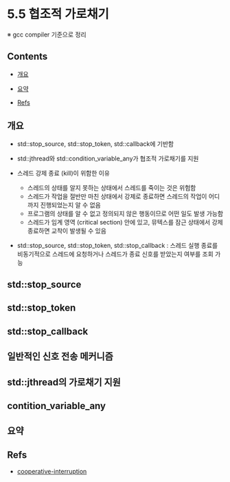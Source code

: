 <!-- markdownlint-disable-file MD042 MD037 MD033 -->
# 5.5 협조적 가로채기

※ gcc compiler 기준으로 정리

## Contents

- [개요](#개요)

- [요약](#요약)
- [Refs](#refs)

## 개요

- std::stop_source, std::stop_token, std::callback에 기반함
- std::jthread와 std::condition_variable_any가 협조적 가로채기를 지원

- 스레드 강제 종료 (kill)이 위함한 이유
  - 스레드의 상태를 알지 못하는 상태에서 스레드를 죽이는 것은 위험함
  - 스레드가 작업을 절반만 마친 상태에서 강제로 종료하면 스레드의 작업이 어디까지 진행되었는지 알 수 없음
  - 프로그램의 상태를 알 수 없고 정의되지 않은 행동이므로 어떤 일도 발생 가능함
  - 스레드가 임계 영역 (critical section) 안에 있고, 뮤텍스를 잠근 상태에서 강제 종료하면 교착이 발생될 수 있음

- std::stop_source, std::stop_token, std::stop_callback : 스레드 실행 종료를 비동기적으로 스레드에 요청하거나 스레드가 종료 신호를 받았는지 여부를 조회 가능

## std::stop_source

## std::stop_token

## std::stop_callback

## 일반적인 신호 전송 메커니즘

## std::jthread의 가로채기 지원

## contition_variable_any

## 요약

## Refs

- [cooperative-interruption](https://www.modernescpp.com/index.php/component/content/article/54-blog/c-20/542-cooperative-interruption-of-a-thread-in-c-20?Itemid=239)
